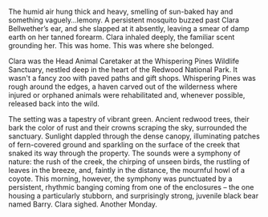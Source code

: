 The humid air hung thick and heavy, smelling of sun-baked hay and something vaguely…lemony. A persistent mosquito buzzed past Clara Bellwether’s ear, and she slapped at it absently, leaving a smear of damp earth on her tanned forearm. Clara inhaled deeply, the familiar scent grounding her. This was home. This was where she belonged.

Clara was the Head Animal Caretaker at the Whispering Pines Wildlife Sanctuary, nestled deep in the heart of the Redwood National Park. It wasn't a fancy zoo with paved paths and gift shops. Whispering Pines was rough around the edges, a haven carved out of the wilderness where injured or orphaned animals were rehabilitated and, whenever possible, released back into the wild.

The setting was a tapestry of vibrant green. Ancient redwood trees, their bark the color of rust and their crowns scraping the sky, surrounded the sanctuary. Sunlight dappled through the dense canopy, illuminating patches of fern-covered ground and sparkling on the surface of the creek that snaked its way through the property. The sounds were a symphony of nature: the rush of the creek, the chirping of unseen birds, the rustling of leaves in the breeze, and, faintly in the distance, the mournful howl of a coyote. This morning, however, the symphony was punctuated by a persistent, rhythmic banging coming from one of the enclosures – the one housing a particularly stubborn, and surprisingly strong, juvenile black bear named Barry. Clara sighed. Another Monday.
